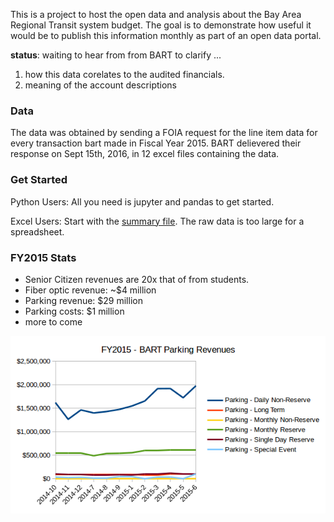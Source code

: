 This is a project to host the open data and analysis about the Bay Area Regional Transit system budget. The goal is to demonstrate how useful it would be to publish this information monthly as part of an open data portal. 

**status**: waiting to hear from from BART to clarify ...
1. how this data corelates to the audited financials. 
2. meaning of the account descriptions

### Data
The data was obtained by sending a FOIA request for the line item data for every transaction bart made in Fiscal Year 2015. BART delievered their response on Sept 15th, 2016, in 12 excel files containing the data. 

### Get Started

Python Users:
All you need is jupyter and pandas to get started. 

Excel Users:
Start with the [summary file](data/income_expenses_FY2015/summary_income_expenses_FY2015.xlsx). The raw data is too large for a spreadsheet.


### FY2015 Stats
* Senior Citizen revenues are 20x that of from students.
* Fiber optic revenue: ~$4 million 
* Parking revenue: $29 million
* Parking costs: $1 million
* more to come


![Parking Revenue](charts/parking_revenues.png)
